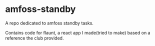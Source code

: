 # amfoss-standby
A repo dedicated to amfoss standby tasks.

Contains code for flaunt, a react app I made(tried to make) based on a reference the club provided.

